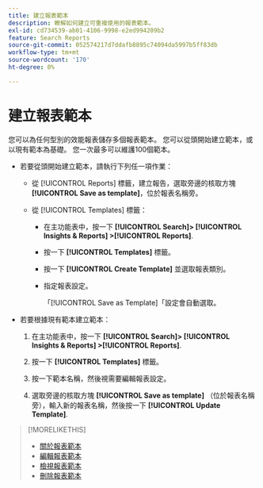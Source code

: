 ```yaml
---
title: 建立報表範本
description: 瞭解如何建立可重複使用的報表範本。
exl-id: cd734539-ab01-4106-9998-e2ed994209b2
feature: Search Reports
source-git-commit: 052574217d7ddafb8895c74094da5997b5ff83db
workflow-type: tm+mt
source-wordcount: '170'
ht-degree: 0%

---
```


# 建立報表範本

您可以為任何型別的效能報表儲存多個報表範本。 您可以從頭開始建立範本，或以現有範本為基礎。 您一次最多可以維護100個範本。

* 若要從頭開始建立範本，請執行下列任一項作業：

   * 從 [!UICONTROL Reports] 標籤，建立報告，選取旁邊的核取方塊 **[!UICONTROL Save as template]**，位於報表名稱旁。

   * 從 [!UICONTROL Templates] 標籤：

      * 在主功能表中，按一下 **[!UICONTROL Search]> [!UICONTROL Insights & Reports] >[!UICONTROL Reports]**.

      * 按一下 **[!UICONTROL Templates]** 標籤。

      * 按一下 **[!UICONTROL Create Template]** 並選取報表類別。

      * 指定報表設定。

        「[!UICONTROL Save as Template]「設定會自動選取。

* 若要根據現有範本建立範本：

   1. 在主功能表中，按一下 **[!UICONTROL Search]> [!UICONTROL Insights & Reports] >[!UICONTROL Reports]**.

   1. 按一下 **[!UICONTROL Templates]** 標籤。

   1. 按一下範本名稱，然後視需要編輯報表設定。

   1. 選取旁邊的核取方塊 **[!UICONTROL Save as template]** （位於報表名稱旁），輸入新的報表名稱，然後按一下 **[!UICONTROL Update Template]**.

>[!MORELIKETHIS]
>
>* [關於報表範本](template-about.md)
>* [編輯報表範本](template-edit.md)
>* [檢視報表範本](template-view.md)
>* [刪除報表範本](template-delete.md)
